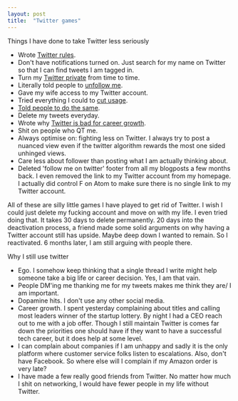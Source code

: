 ```yaml
---
layout: post
title:  "Twitter games"
---
```


Things I have done to take Twitter less seriously
- Wrote [Twitter rules](https://manassaloi.com/2020/01/17/twitter-rules.html).
- Don't have notifications turned on. Just search for my name on Twitter so that I can find tweets I am tagged in.
- Turn my [Twitter private](https://manassaloi.com/2021/04/20/taking-twitter-private.html) from time to time.
- Literally told people to [unfollow me](https://manassaloi.com/2020/04/13/unfollow-me.html).
- Gave my wife access to my Twitter account.
- Tried everything I could to [cut usage](https://manassaloi.com/2020/04/17/cutting-down-twitter.html).
- [Told people to do the same](https://manassaloi.com/2020/05/30/three-months-since.html).
- Delete my tweets everyday.
- Wrote why [Twitter is bad for career growth](https://manassaloi.com/2021/03/05/alex-cohen-twitter.html).
- Shit on people who QT me.
- Always optimise on: fighting less on Twitter. I always try to post a nuanced view even if the twitter algorithm rewards the most one sided unhinged views.
- Care less about follower than posting what I am actually thinking about.
- Deleted 'follow me on twitter' footer from all my blogposts a few months back. I even removed the link to my Twitter account from my homepage. I actually did control F on Atom to make sure there is no single link to my Twitter account.

All of these are silly little games I have played to get rid of Twitter. I wish I could just delete my fucking account and move on with my life. I even tried doing that. It takes 30 days to delete permanently. 20 days into the deactivation process, a friend made some solid arguments on why having a Twitter account still has upside. Maybe deep down I wanted to remain. So I reactivated. 6 months later, I am still arguing with people there.

Why I still use twitter
- Ego. I somehow keep thinking that a single thread I write might help someone take a big life or career decision. Yes, I am that vain.
- People DM'ing me thanking me for my tweets makes me think they are/ I am important.
- Dopamine hits. I don't use any other social media.
- Career growth. I spent yesterday complaining about titles and calling most leaders winner of the startup lottery. By night I had a CEO reach out to me with a job offer. Though I still maintain Twitter is comes far down the priorities one should have if they want to have a successful tech career, but it does help at some level.
- I can complain about companies if I am unhappy and sadly it is the only platform where customer service folks listen to escalations. Also, don't have Facebook. So where else will I complain if my Amazon order is very late?
- I have made a few really good friends from Twitter. No matter how much I shit on networking, I would have fewer people in my life without Twitter.
